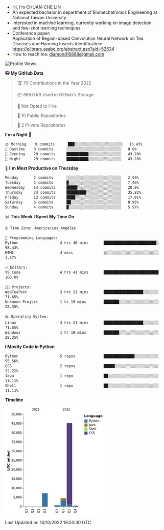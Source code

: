 - Hi, I’m CHUAN-CHE LIN
- An expected bachelor in department of Biomechatronics Engineering at National Taiwan University.
- Interested in machine learning, currently working on image detection and few-shot learning techniques.
- Conference paper:  
  Application of Region-based Convolution Neural Network on Tea Diseases and Harming Insects Identification: https://elibrary.asabe.org/abstract.asp?aid=52534
- How to reach me: diamond16888@gmail.com
<!--START_SECTION:waka-->
![Profile Views](http://img.shields.io/badge/Profile%20Views-1-blue)

**🐱 My GitHub Data** 

> 🏆 70 Contributions in the Year 2022
 > 
> 📦 869.6 kB Used in GitHub's Storage 
 > 
> 🚫 Not Opted to Hire
 > 
> 📜 10 Public Repositories 
 > 
> 🔑 2 Private Repositories  
 > 
**I'm a Night 🦉** 

```text
🌞 Morning    9 commits      ███░░░░░░░░░░░░░░░░░░░░░░   13.43% 
🌆 Daytime    0 commits      ░░░░░░░░░░░░░░░░░░░░░░░░░   0.0% 
🌃 Evening    29 commits     ██████████░░░░░░░░░░░░░░░   43.28% 
🌙 Night      29 commits     ██████████░░░░░░░░░░░░░░░   43.28%

```
📅 **I'm Most Productive on Thursday** 

```text
Monday       2 commits      ░░░░░░░░░░░░░░░░░░░░░░░░░   2.99% 
Tuesday      5 commits      █░░░░░░░░░░░░░░░░░░░░░░░░   7.46% 
Wednesday    14 commits     █████░░░░░░░░░░░░░░░░░░░░   20.9% 
Thursday     24 commits     █████████░░░░░░░░░░░░░░░░   35.82% 
Friday       12 commits     ████░░░░░░░░░░░░░░░░░░░░░   17.91% 
Saturday     6 commits      ██░░░░░░░░░░░░░░░░░░░░░░░   8.96% 
Sunday       4 commits      █░░░░░░░░░░░░░░░░░░░░░░░░   5.97%

```


📊 **This Week I Spent My Time On** 

```text
⌚︎ Time Zone: America/Los_Angeles

💬 Programming Languages: 
Python                   4 hrs 36 mins       ████████████████████████░   98.43% 
HTML                     4 mins              ░░░░░░░░░░░░░░░░░░░░░░░░░   1.57%

🔥 Editors: 
VS Code                  4 hrs 41 mins       █████████████████████████   100.0%

🐱‍💻 Projects: 
WebTeaPest               3 hrs 21 mins       ██████████████████░░░░░░░   71.65% 
Unknown Project          1 hr 19 mins        ███████░░░░░░░░░░░░░░░░░░   28.35%

💻 Operating System: 
Linux                    3 hrs 21 mins       ██████████████████░░░░░░░   71.65% 
Windows                  1 hr 19 mins        ███████░░░░░░░░░░░░░░░░░░   28.35%

```

**I Mostly Code in Python** 

```text
Python                   5 repos             ██████████████░░░░░░░░░░░   55.56% 
CSS                      2 repos             █████░░░░░░░░░░░░░░░░░░░░   22.22% 
Java                     1 repo              ██░░░░░░░░░░░░░░░░░░░░░░░   11.11% 
Shell                    1 repo              ██░░░░░░░░░░░░░░░░░░░░░░░   11.11%

```


**Timeline**

![Chart not found](https://raw.githubusercontent.com/ChuanCheLin/ChuanCheLin/main/charts/bar_graph.png) 


 Last Updated on 16/10/2022 18:50:30 UTC
<!--END_SECTION:waka-->

<!--
**ChuanCheLin/ChuanCheLin** is a ✨ _special_ ✨ repository because its `README.md` (this file) appears on your GitHub profile.

Here are some ideas to get you started:

- 🔭 I’m currently working on ...
- 🌱 I’m currently learning ...
- 👯 I’m looking to collaborate on ...
- 🤔 I’m looking for help with ...
- 💬 Ask me about ...
- 📫 How to reach me: ...
- 😄 Pronouns: ...
- ⚡ Fun fact: ...
-->

